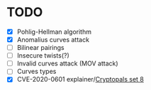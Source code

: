 # TODO

- [x] Pohlig-Hellman algorithm
- [x] Anomalius curves attack
- [ ] Bilinear pairings
- [ ] Insecure twists(?)
- [ ] Invalid curves attack (MOV attack)
- [ ] Curves types
- [x] CVE-2020-0601 explainer/[Cryptopals set 8](https://toadstyle.org/cryptopals/61.txt)